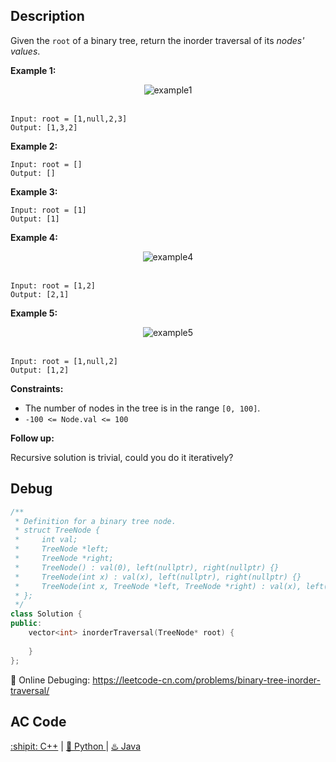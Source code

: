 ## Description

Given the ``root`` of a binary tree, return the inorder traversal of its <i>nodes' values</i>.


<strong>Example 1:</strong>

<div align="center">
  <img src="https://assets.leetcode.com/uploads/2020/09/15/inorder_1.jpg" alt="example1">
</div>
<br>


```
Input: root = [1,null,2,3]
Output: [1,3,2]
```

<strong>Example 2:</strong>

```
Input: root = []
Output: []
```

<strong>Example 3:</strong>

```
Input: root = [1]
Output: [1]
```

<strong>Example 4:</strong>
<div align="center">
  <img src="https://assets.leetcode.com/uploads/2020/09/15/inorder_5.jpg" alt="example4">
</div>
<br>

```
Input: root = [1,2]
Output: [2,1]
```

<strong>Example 5:</strong>
<div align="center">
  <img src="https://assets.leetcode.com/uploads/2020/09/15/inorder_4.jpg" alt="example5">
</div>
<br>

```
Input: root = [1,null,2]
Output: [1,2]
```

<strong>Constraints:</strong>

- The number of nodes in the tree is in the range ``[0, 100]``.
- ``-100 <= Node.val <= 100``

<strong>Follow up:</strong>

Recursive solution is trivial, could you do it iteratively?

## Debug
```cpp
/**
 * Definition for a binary tree node.
 * struct TreeNode {
 *     int val;
 *     TreeNode *left;
 *     TreeNode *right;
 *     TreeNode() : val(0), left(nullptr), right(nullptr) {}
 *     TreeNode(int x) : val(x), left(nullptr), right(nullptr) {}
 *     TreeNode(int x, TreeNode *left, TreeNode *right) : val(x), left(left), right(right) {}
 * };
 */
class Solution {
public:
    vector<int> inorderTraversal(TreeNode* root) {
        
    }
};
```

🐛 Online Debuging: https://leetcode-cn.com/problems/binary-tree-inorder-traversal/

## AC Code
<div>
  <a href="https://github.com/Charmve/LeetCode4FLAG/tree/main/94.%20Binary%20Tree%20Inorder%20Traversal/94_binary-tree-inorder-traversal.cpp">:shipit: C++</a> | 
  <a href="https://github.com/Charmve/LeetCode4FLAG/tree/main/94.%20Binary%20Tree%20Inorder%20Traversal/94_binary-tree-inorder-traversal.py">🐍 Python </a> | 
  <a href="https://github.com/Charmve/LeetCode4FLAG/tree/main/94.%20Binary%20Tree%20Inorder%20Traversal/94_binary-tree-inorder-traversal.java">♨️ Java </a>
</div>
